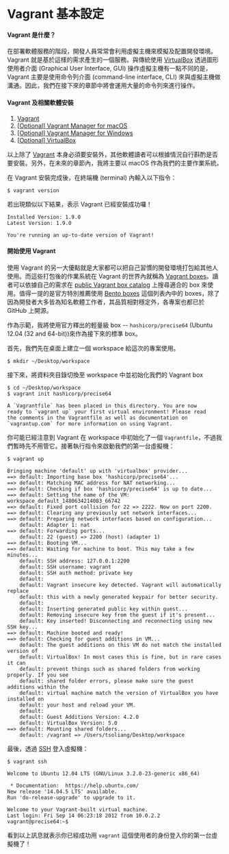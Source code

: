 # Vagrant 基本設定

#### Vagrant 是什麼？

在部署軟體服務的階段，開發人員常常會利用虛擬主機來模擬及配置開發環境。Vagrant 就是基於這樣的需求產生的一個服務。與傳統使用 [VirtualBox](https://www.virtualbox.org/) 透過圖形使用者介面 (Graphical User Interface, GUI) 操作虛擬主機有一點不同的是，Vagrant 主要是使用命令列介面 (command-line interface, CLI) 來與虛擬主機做溝通。因此，我們在接下來的章節中將會運用大量的命令列來進行操作。

#### Vagrant 及相關軟體安裝

1. [Vagrant](https://www.vagrantup.com/downloads.html)
2. [[Optional] Vagrant Manager for macOS](https://github.com/lanayotech/vagrant-manager/releases)
3. [[Optional] Vagrant Manager for Windows](https://github.com/lanayotech/vagrant-manager-windows/releases)
4. [[Optional] VirtualBox](https://www.virtualbox.org/wiki/Downloads)

以上除了 [Vagrant](https://www.vagrantup.com/downloads.html) 本身必須要安裝外，其他軟體讀者可以根據情況自行斟酌是否要安裝。另外，在未來的章節內，我將主要以 macOS 作為我們的主要作業系統。

在 Vagrant 安裝完成後，在終端機 (terminal) 內輸入以下指令：

```shell
$ vagrant version
```

若出現類似以下結果，表示 Vagrant 已經安裝成功囉！

```shell
Installed Version: 1.9.0
Latest Version: 1.9.0

You're running an up-to-date version of Vagrant!
```

#### 開始使用 Vagrant

使用 Vagrant 的另一大優點就是大家都可以把自己習慣的開發環境打包給其他人使用。而這些打包後的作業系統在 Vagrant 的世界內就稱為 [Vagrant boxes](https://www.vagrantup.com/docs/boxes.html)。讀者可以依據自己的需求在 [public Vagrant box catalog](https://atlas.hashicorp.com/boxes/search) 上搜尋適合的 box 來使用。值得一提的是官方特別推薦使用 [Bento boxes](https://atlas.hashicorp.com/bento) 這個列表內中的 boxes，除了因為開發者大多皆為知名軟體工作者，其品質相對穩定外，各專案也都已於 GitHub 上開源。

作為示範，我將使用官方釋出的輕量級 box -- `hashicorp/precise64` (Ubuntu 12.04 (32 and 64-bit))來作為接下來的標準 box。

首先，我們先在桌面上建立一個 workspace 給這次的專案使用。

```shell
$ mkdir ~/Desktop/workspace
```

接下來，將資料夾目錄切換至 workspace 中並初始化我們的 Vagrant box

```shell
$ cd ~/Desktop/workspace
$ vagrant init hashicorp/precise64

A `Vagrantfile` has been placed in this directory. You are now
ready to `vagrant up` your first virtual environment! Please read
the comments in the Vagrantfile as well as documentation on
`vagrantup.com` for more information on using Vagrant.
```

你可能已經注意到 Vagrant 在 workspace 中初始化了一個 `Vagrantfile`，不過我們暫時先不用管它。接著執行指令來啟動我們的第一台虛擬機：

```shell
$ vagrant up

Bringing machine 'default' up with 'virtualbox' provider...
==> default: Importing base box 'hashicorp/precise64'...
==> default: Matching MAC address for NAT networking...
==> default: Checking if box 'hashicorp/precise64' is up to date...
==> default: Setting the name of the VM: workspace_default_1480634214083_66742
==> default: Fixed port collision for 22 => 2222. Now on port 2200.
==> default: Clearing any previously set network interfaces...
==> default: Preparing network interfaces based on configuration...
    default: Adapter 1: nat
==> default: Forwarding ports...
    default: 22 (guest) => 2200 (host) (adapter 1)
==> default: Booting VM...
==> default: Waiting for machine to boot. This may take a few minutes...
    default: SSH address: 127.0.0.1:2200
    default: SSH username: vagrant
    default: SSH auth method: private key
    default:
    default: Vagrant insecure key detected. Vagrant will automatically replace
    default: this with a newly generated keypair for better security.
    default:
    default: Inserting generated public key within guest...
    default: Removing insecure key from the guest if it's present...
    default: Key inserted! Disconnecting and reconnecting using new SSH key...
==> default: Machine booted and ready!
==> default: Checking for guest additions in VM...
    default: The guest additions on this VM do not match the installed version of
    default: VirtualBox! In most cases this is fine, but in rare cases it can
    default: prevent things such as shared folders from working properly. If you see
    default: shared folder errors, please make sure the guest additions within the
    default: virtual machine match the version of VirtualBox you have installed on
    default: your host and reload your VM.
    default:
    default: Guest Additions Version: 4.2.0
    default: VirtualBox Version: 5.0
==> default: Mounting shared folders...
    default: /vagrant => /Users/tsoliang/Desktop/workspace
```

最後，透過 [SSH](https://zh.wikipedia.org/wiki/Secure_Shell) 登入虛擬機：

```shell
$ vagrant ssh

Welcome to Ubuntu 12.04 LTS (GNU/Linux 3.2.0-23-generic x86_64)

 * Documentation:  https://help.ubuntu.com/
New release '14.04.5 LTS' available.
Run 'do-release-upgrade' to upgrade to it.

Welcome to your Vagrant-built virtual machine.
Last login: Fri Sep 14 06:23:18 2012 from 10.0.2.2
vagrant@precise64:~$
```

看到以上訊息就表示你已經成功用 `vagrant` 這個使用者的身份登入你的第一台虛擬機了！